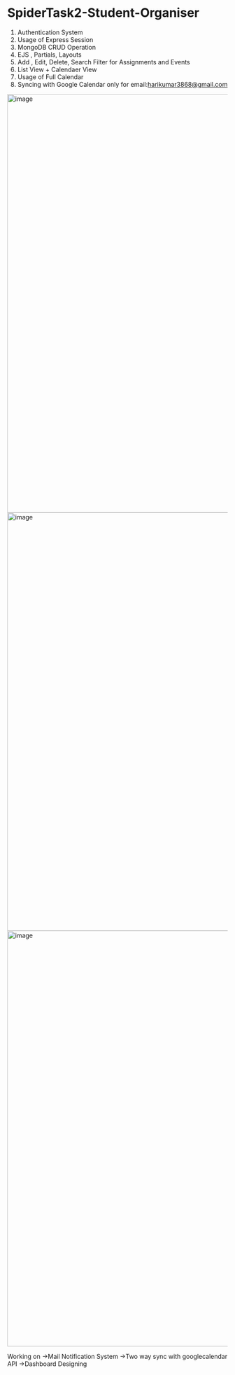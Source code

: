 # SpiderTask2-Student-Organiser
1) Authentication System
2) Usage of Express Session
3) MongoDB CRUD Operation
4) EJS , Partials, Layouts
5) Add , Edit, Delete, Search Filter for Assignments and Events
6) List View + Calendaer View
7) Usage of Full Calendar
8) Syncing with Google Calendar only for email:harikumar3868@gmail.com

<img width="956" alt="image" src="https://github.com/Hari-Kumar-A/SpiderTask2-Student-Organiser/assets/125040587/e02fc702-c435-4d1d-90c9-8acfedde816f">
<img width="956" alt="image" src="https://github.com/Hari-Kumar-A/SpiderTask2-Student-Organiser/assets/125040587/27de8762-6993-4fa9-b9f1-48da50c6c073">
<img width="950" alt="image" src="https://github.com/Hari-Kumar-A/SpiderTask2-Student-Organiser/assets/125040587/6cabfb1b-a360-4903-8aa4-f417a20d6d60">

Working on ->Mail Notification System
            ->Two way sync with googlecalendar API
            ->Dashboard Designing


